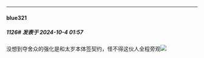﻿
*****

####  blue321  
##### 1126#       发表于 2024-10-4 01:57

没想到夺舍众的强化是和太岁本体签契约，怪不得这伙人全程旁观<img src="https://static.saraba1st.com/image/smiley/face2017/068.png" referrerpolicy="no-referrer">

